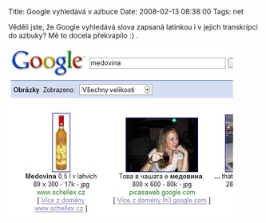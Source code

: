 Title: Google vyhledává v azbuce
Date: 2008-02-13 08:38:00
Tags: net

Věděli jste, že Google vyhledává slova zapsaná latinkou i v jejich transkripci do azbuky? Mě to docela překvapilo :) .

![obrázek](images/38.jpg)